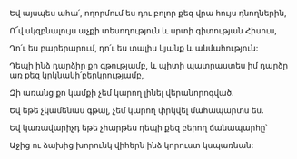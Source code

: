 Եվ այսպես ահա՛, ողորմում ես դու բոլոր քեզ վրա հույս դնողներին,


Ո՜վ սկզբնալույս աչքի տեսողություն և սրտի գիտության Հիսուս,


Դո՛ւ ես բարերարում, դո՛ւ ես տալիս կյանք և անմահություն:


Դեպի ինձ դարձիր քո գթությամբ, և պիտի պատրաստես իմ դարձը առ քեզ կրկնակի՛բերկրությամբ,


Զի առանց քո կամքի չեմ կարող լինել վերանորոգված.


Եվ եթե չկամենաս գթալ, չեմ կարող փրկվել մահապարտս ես.


Եվ կառավարիչդ եթե չհարթես դեպի քեզ բերող ճանապարհը՝


Աջից ու ձախից խորունկ վիհերն ինձ կորուստ կսպառնան: